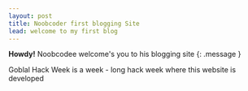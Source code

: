 ```yaml
---
layout: post
title: Noobcoder first blogging Site
lead: welcome to my first blog
---
```


**Howdy!** Noobcodee welcome's you to his blogging site
{: .message }

Goblal Hack Week is a week - long hack week where this website is developed
